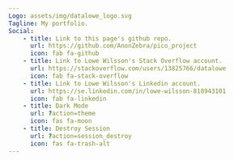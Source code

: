 ```yaml
---
Logo: assets/img/datalowe_logo.svg
Tagline: My portfolio.
Social:
    - title: Link to this page's github repo.
      url: https://github.com/AnonZebra/pico_project
      icon: fab fa-github
    - title: Link to Lowe Wilsson's Stack Overflow account.
      url: https://stackoverflow.com/users/13825766/datalowe
      icon: fab fa-stack-overflow
    - title: Link to Lowe Wilsson's Linkedin account.
      url: https://se.linkedin.com/in/lowe-wilsson-818943101
      icon: fab fa-linkedin
    - title: Dark Mode
      url: ?action=theme
      icon: fas fa-moon
    - title: Destroy Session
      url: ?action=session_destroy
      icon: fas fa-trash-alt
---
```

